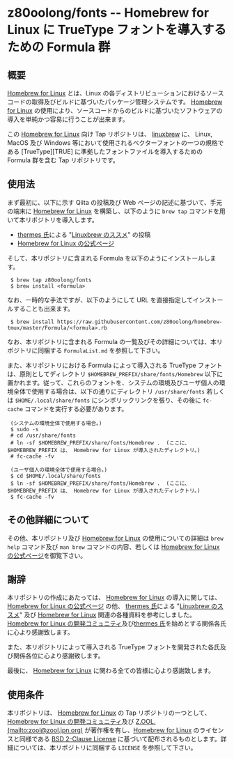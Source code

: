 # z80oolong/fonts -- Homebrew for Linux に TrueType フォントを導入するための Formula 群

## 概要

[Homebrew for Linux][BREW] とは、Linux の各ディストリビューションにおけるソースコードの取得及びビルドに基づいたパッケージ管理システムです。 [Homebrew for Linux][BREW] の使用により、ソースコードからのビルドに基づいたソフトウェアの導入を単純かつ容易に行うことが出来ます。

この [Homebrew for Linux][BREW] 向け Tap リポジトリは、 [linuxbrew][BREW] に、 Linux, MacOS 及び Windows 等において使用されるベクターフォントの一つの規格である [TrueType][TRUE] に準拠したフォントファイルを導入するための Formula 群を含む Tap リポジトリです。

## 使用法

まず最初に、以下に示す Qiita の投稿及び Web ページの記述に基づいて、手元の端末に [Homebrew for Linux][BREW] を構築し、以下のように  ```brew tap``` コマンドを用いて本リポジトリを導入します。

- [thermes 氏][THER]による "[Linuxbrew のススメ][THBR]" の投稿
- [Homebrew for Linux の公式ページ][BREW]

そして、本リポジトリに含まれる Formula を以下のようにインストールします。

```
 $ brew tap z80oolong/fonts
 $ brew install <formula>
```

なお、一時的な手法ですが、以下のようにして URL を直接指定してインストールすることも出来ます。

```
 $ brew install https://raw.githubusercontent.com/z80oolong/homebrew-tmux/master/Formula/<formula>.rb
```

なお、本リポジトリに含まれる Formula の一覧及びその詳細については、本リポジトリに同梱する ```FormulaList.md``` を参照して下さい。

また、本リポジトリにおける Formula によって導入される TrueType フォントは、原則としてディレクトリ ```$HOMEBREW_PREFIX/share/fonts/Homebrew``` 以下に置かれます。従って、これらのフォントを、システムの環境及びユーザ個人の環境全体で使用する場合は、以下の通りにディレクトリ ```/usr/share/fonts``` 若しくは ```$HOME/.local/share/fonts``` にシンボリックリンクを張り、その後に ```fc-cache``` コマンドを実行する必要があります。

```
 (システムの環境全体で使用する場合。)
 $ sudo -s
 # cd /usr/share/fonts
 # ln -sf $HOMEBREW_PREFIX/share/fonts/Homebrew .  (ここに、 $HOMEBREW_PREFIX は、 Homebrew for Linux が導入されたディレクトリ。)
 # fc-cache -fv

 (ユーザ個人の環境全体で使用する場合。)
 $ cd $HOME/.local/share/fonts
 $ ln -sf $HOMEBREW_PREFIX/share/fonts/Homebrew .  (ここに、 $HOMEBREW_PREFIX は、 Homebrew for Linux が導入されたディレクトリ。)
 $ fc-cache -fv
```

## その他詳細について

その他、本リポジトリ及び [Homebrew for Linux][BREW] の使用についての詳細は ```brew help``` コマンド及び  ```man brew``` コマンドの内容、若しくは [Homebrew for Linux の公式ページ][BREW]を御覧下さい。

## 謝辞

本リポジトリの作成にあたっては、 [Homebrew for Linux][BREW] の導入に関しては、 [Homebrew for Linux の公式ページ][BREW] の他、 [thermes 氏][THER]による "[Linuxbrew のススメ][THBR]" 及び [Homebrew for Linux][BREW] 関連の各種資料を参考にしました。 [Homebrew for Linux の開発コミュニティ][BREW]及び[thermes 氏][THER]を始めとする関係各氏に心より感謝致します。

また、本リポジトリによって導入される TrueType フォントを開発された各氏及び関係各位に心より感謝致します。

最後に、 [Homebrew for Linux][BREW] に関わる全ての皆様に心より感謝致します。

## 使用条件

本リポジトリは、 [Homebrew for Linux][BREW] の Tap リポジトリの一つとして、 [Homebrew for Linux の開発コミュニティ][BREW]及び [Z.OOL. (mailto:zool@zool.jpn.org)][ZOOL] が著作権を有し、[Homebrew for Linux][BREW] のライセンスと同様である [BSD 2-Clause License][BSD2] に基づいて配布されるものとします。詳細については、本リポジトリに同梱する ```LICENSE``` を参照して下さい。

<!-- 外部リンク一覧 -->

[BREW]:https://linuxbrew.sh/
[THER]:https://qiita.com/thermes
[THBR]:https://qiita.com/thermes/items/926b478ff6e3758ecfea
[BSD2]:https://opensource.org/licenses/BSD-2-Clause
[ZOOL]:http://zool.jpn.org/
